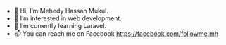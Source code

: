 - 👋 Hi, I’m Mehedy Hassan Mukul.
- 👀 I’m interested in web development.
- 🌱 I’m currently learning Laravel.
- 📫 You can reach me on Facebook https://facebook.com/followme.mh

<!---
mukulmh/mukulmh is a ✨ special ✨ repository because its `README.md` (this file) appears on your GitHub profile.
You can click the Preview link to take a look at your changes.
--->
